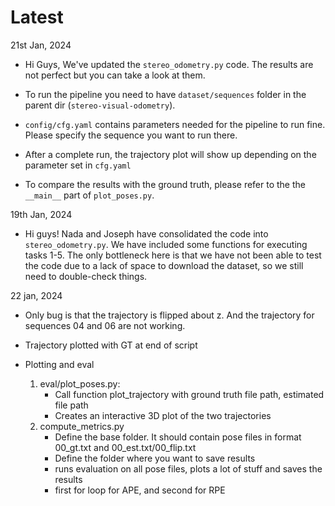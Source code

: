 # Latest

21st Jan, 2024
- Hi Guys, We've updated the ```stereo_odometry.py``` code. The results are not perfect but you can take a look at them. 
- To run the pipeline you need to have ```dataset/sequences``` folder in the parent dir (```stereo-visual-odometry```). 

- ```config/cfg.yaml``` contains parameters needed for the pipeline to run fine. Please specify the sequence you want to run there.
- After a complete run, the trajectory plot will show up depending on the parameter set in ```cfg.yaml```
- To compare the results with the ground truth, please refer to the the ```__main__``` part of ```plot_poses.py```. 


19th Jan, 2024
- Hi guys! Nada and Joseph have consolidated the code into `stereo_odometry.py`. We have included some functions for executing tasks 1-5. The only bottleneck here is that we have not been able to test the code due to a lack of space to download the dataset, so we still need to double-check things.

22 jan, 2024
- Only bug is that the trajectory is flipped about z. And the trajectory for sequences 04 and 06 are not working.
- Trajectory plotted with GT at end of script



- Plotting and eval
  1. eval/plot_poses.py:
     - Call function plot_trajectory with ground truth file path, estimated file path
     - Creates an interactive 3D plot of the two trajectories
  2. compute_metrics.py
     - Define the base folder. It should contain pose files in format 00_gt.txt and 00_est.txt/00_flip.txt
     - Define the folder where you want to save results
     - runs evaluation on all pose files, plots a lot of stuff and saves the results
     - first for loop for APE, and second for RPE
